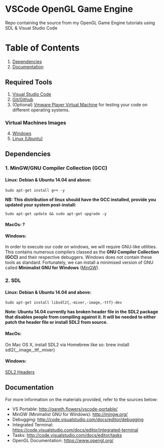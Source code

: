 # VSCode OpenGL Game Engine
Repo containing the source from my OpenGL Game Engine tutorials using SDL &amp; Visual Studio Code

# Table of Contents
1. [Dependencies](#dependencies)
2. [Documentation](#documentation)

## Required Tools

1. [Visual Studio Code](https://code.visualstudio.com/)
2. [Git/Github](https://desktop.github.com/)
3. (Optional) [Vmware Player Virtual Machine](https://www.vmware.com/products/player/playerpro-evaluation.html) for testing your code on different operating systems.
### Virtual Machines Images
4. [Windows](https://developer.microsoft.com/en-us/microsoft-edge/tools/vms/)
4. [Linux (Ubuntu)](https://www.ubuntu.com/download/desktop)


## Dependencies <a name="dependencies"></a>

### 1. MinGW/GNU Compiler Collection (GCC)
#### Linux: Debian & Ubuntu 14.04 and above: 

```
Sudo apt-get install g++ -y
```

**NB: This distribution of linux should have the GCC installed, provide you updated your system post-install:**

```
Sudo apt-get update && sudo apt-get upgrade -y
```

#### MacOs: ?

#### Windows: 
In order to execute our code on windows, we will require GNU-like utilities. This contains numerous compilers classed as the **GNU Compiler Collection (GCC)** and their respective debuggers. Windows does not contain these tools as standard. Fortunately, we can install a minimised version of GNU called **Minimalist GNU for Windows** ([MinGW](https://sourceforge.net/projects/mingw/files/latest/download?source=files)).











### 2. SDL
#### Linux: Debian & Ubuntu 14.04 and above: 

```
Sudo apt-get install libsdl2{,-mixer,-image,-ttf}-dev
```
**Note: Ubuntu 14.04 currently has broken header file in the SDL2 package that disables people from compiling against it. It will be needed to either patch the header file or install SDL2 from source.**

#### MacOs: 

On Mac OS X, install SDL2 via Homebrew like so: brew install sdl2{,_image,_ttf,_mixer}

#### Windows: 



[SDL2 Headers](http://libsdl.org/download-2.0.php)


## Documentation <a name="documentation"></a>
For more information on the materials provided, refer to the sources below:

* VS Portable: http://gareth.flowers/vscode-portable/
* MinGW (Minimalist GNU for Windows): http://mingw.org/
* Debugging: http://code.visualstudio.com/docs/editor/debugging
* Integrated Terminal: https://code.visualstudio.com/docs/editor/integrated-terminal
* Tasks: http://code.visualstudio.com/docs/editor/tasks
* OpenGL Documentation: https://www.opengl.org/
